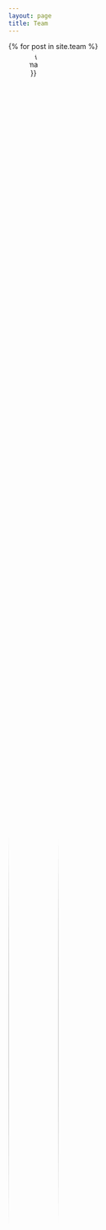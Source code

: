 ```yaml
---
layout: page
title: Team
---
```


<div  class="posts">
{% for post in site.team %}
<article style="text-align: center; width: 10%; min-width: 100px;">
            <a href="{{ post.url  | absolute_url }}" class="image">
                <picture>
                <img src="{{ post.image | absolute_url }}" alt="{{ post.image-alt }}" style="border-radius: 50%; width: 100%;"  />
                </picture> 
                <p style="margin-top: 0px; padding-top: 0px; color: #444444;">
                <a style="color: black; font-weight: 400; text-decoration: none;" href="{{ post.url  | absolute_url }}">{{ post.name }}</a> <br/>
                {{ post.description }}</p>
            </a>
        </article>
  {% endfor %}
</div>  
